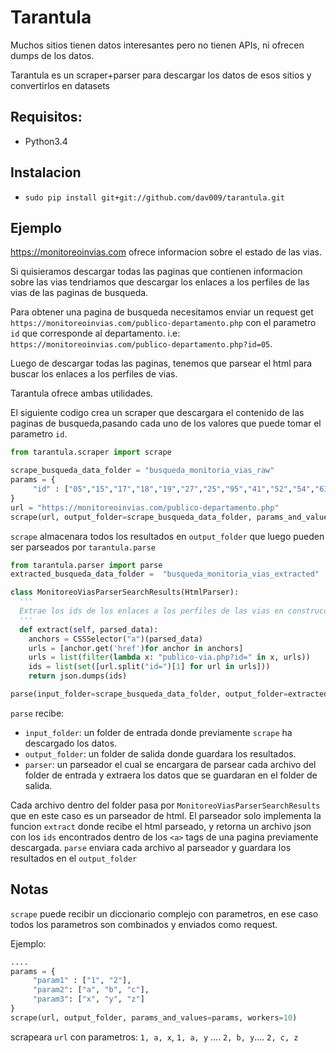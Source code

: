 # Tarantula

Muchos sitios tienen datos interesantes pero no tienen APIs, ni ofrecen dumps de los datos.

Tarantula es un scraper+parser para descargar los datos de esos sitios y convertirlos en datasets


## Requisitos: 
- Python3.4

## Instalacion
- `sudo pip install git+git://github.com/dav009/tarantula.git`


## Ejemplo

https://monitoreoinvias.com ofrece informacion sobre el estado de las vias.

Si quisieramos descargar todas las paginas que contienen informacion sobre las vias tendriamos que descargar los enlaces a los perfiles de las vias de las paginas de busqueda. 

Para obtener una pagina de busqueda necesitamos enviar
un request get `https://monitoreoinvias.com/publico-departamento.php` con el parametro `id` que corresponde al departamento.
i.e: `https://monitoreoinvias.com/publico-departamento.php?id=05`.

Luego de descargar todas las paginas, tenemos que parsear el html para buscar los enlaces a los perfiles de vias.

Tarantula ofrece ambas utilidades.

El siguiente codigo crea un scraper que descargara el contenido de las paginas de busqueda,pasando cada uno de los valores que puede tomar el parametro `id`.

```python
from tarantula.scraper import scrape

scrape_busqueda_data_folder = "busqueda_monitoria_vias_raw"
params = {
     "id" : ["05","15","17","18","19","27","25","95","41","52","54","63","66","68","73","76"]
}
url = "https://monitoreoinvias.com/publico-departamento.php"
scrape(url, output_folder=scrape_busqueda_data_folder, params_and_values=params, workers=10)
```


`scrape` almacenara todos los resultados en `output_folder` que luego pueden ser parseados por `tarantula.parse`

```python
from tarantula.parser import parse
extracted_busqueda_data_folder =  "busqueda_monitoria_vias_extracted"

class MonitoreoViasParserSearchResults(HtmlParser):
  '''
  Extrae los ids de los enlaces a los perfiles de las vias en construccion
  '''
  def extract(self, parsed_data):
    anchors = CSSSelector("a")(parsed_data)
    urls = [anchor.get('href')for anchor in anchors]
    urls = list(filter(lambda x: "publico-via.php?id=" in x, urls))
    ids = list(set([url.split("id=")[1] for url in urls]))
    return json.dumps(ids)

parse(input_folder=scrape_busqueda_data_folder, output_folder=extracted_busqueda_data_folder, parser=MonitoreoViasParserSearchResults(), workers=10)
```

`parse` recibe:
 - `input_folder`: un folder de entrada donde previamente `scrape` ha descargado los datos. 
 - `output_folder`: un folder de salida donde guardara los resultados.
 - `parser`: un parseador el cual se encargara de parsear cada archivo del folder de entrada y extraera los datos que se guardaran en el folder de salida.

 Cada archivo dentro del folder pasa por `MonitoreoViasParserSearchResults` que en este caso es un parseador de html.
El parseador solo implementa la funcion `extract` donde recibe el html parseado, y retorna un archivo json con los `ids` encontrados dentro de los `<a>` tags de una pagina previamente descargada.
`parse` enviara cada archivo al parseador y guardara los resultados en el `output_folder`


## Notas

`scrape` puede recibir un diccionario complejo con parametros, en ese caso todos los parametros son combinados y enviados como request. 

Ejemplo:

```python
....
params = {
     "param1" : ["1", "2"],
     "param2": ["a", "b", "c"],
     "param3": ["x", "y", "z"]
}
scrape(url, output_folder, params_and_values=params, workers=10)
```

scrapeara `url` con parametros: `1, a, x`, `1, a, y` .... `2, b, y`.... `2, c, z`
